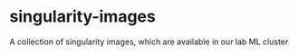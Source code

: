 # singularity-images
A collection of singularity images, which are available in our lab ML cluster 
